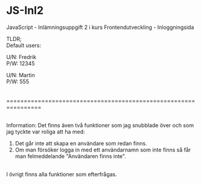 # JS-Inl2
JavaScript - Inlämningsuppgift 2 i kurs Frontendutveckling - Inloggningsida

TLDR; <br>
Default users:

U/N: Fredrik <br>
P/W: 12345

U/N: Martin <br>
P/W: 555 <br> <br>
<br>
================================================================<br>
<br>


Information: 
Det finns även två funktioner som jag snubblade över och som jag tyckte var roliga att ha med: 
1. Det går inte att skapa en användare som redan finns. 
2. Om man försöker logga in med ett användarnamn som inte finns så får man felmeddelande "Användaren finns inte".<br><br></ol>
I övrigt finns alla funktioner som efterfrågas. 

